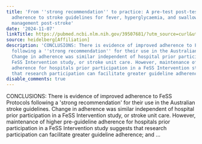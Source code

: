 ```yaml
---
title: 'From ''strong recommendation'' to practice: A pre-test post-test study examining
  adherence to stroke guidelines for fever, hyperglycaemia, and swallowing (FeSS)
  management post-stroke'
date: '2024-11-07'
linkTitle: https://pubmed.ncbi.nlm.nih.gov/39507681/?utm_source=curl&utm_medium=rss&utm_campaign=pubmed-2&utm_content=1FakS-2QOkCT8HsMOQP1bCRQ4YzyumYOmxmF0moLsQ3dFB1E9V&fc=20220326224207&ff=20241108190013&v=2.18.0.post9+e462414
source: heidelberg[Affiliation]
description: 'CONCLUSIONS: There is evidence of improved adherence to FeSS Protocols
  following a ''strong recommendation'' for their use in the Australian stroke guidelines.
  Change in adherence was similar independent of hospital prior participation in a
  FeSS Intervention study, or stroke unit care. However, maintenance of higher pre-guideline
  adherence for hospitals prior participation in a FeSS Intervention study suggests
  that research participation can facilitate greater guideline adherence; and ...'
disable_comments: true
---
```

CONCLUSIONS: There is evidence of improved adherence to FeSS Protocols following a 'strong recommendation' for their use in the Australian stroke guidelines. Change in adherence was similar independent of hospital prior participation in a FeSS Intervention study, or stroke unit care. However, maintenance of higher pre-guideline adherence for hospitals prior participation in a FeSS Intervention study suggests that research participation can facilitate greater guideline adherence; and ...